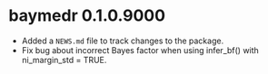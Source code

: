 # baymedr 0.1.0.9000

* Added a `NEWS.md` file to track changes to the package.
* Fix bug about incorrect Bayes factor when using infer_bf() with ni_margin_std = TRUE.
